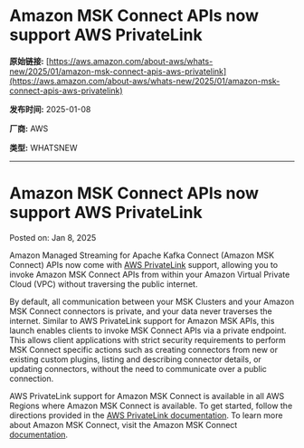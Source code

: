 # Amazon MSK Connect APIs now support AWS PrivateLink

**原始链接:** [https://aws.amazon.com/about-aws/whats-new/2025/01/amazon-msk-connect-apis-aws-privatelink](https://aws.amazon.com/about-aws/whats-new/2025/01/amazon-msk-connect-apis-aws-privatelink)

**发布时间:** 2025-01-08

**厂商:** AWS

**类型:** WHATSNEW

---
# Amazon MSK Connect APIs now support AWS PrivateLink

Posted on: Jan 8, 2025 

Amazon Managed Streaming for Apache Kafka Connect (Amazon MSK Connect) APIs now come with [AWS PrivateLink](https://aws.amazon.com/privatelink/) support, allowing you to invoke Amazon MSK Connect APIs from within your Amazon Virtual Private Cloud (VPC) without traversing the public internet.  
  
By default, all communication between your MSK Clusters and your Amazon MSK Connect connectors is private, and your data never traverses the internet. Similar to AWS PrivateLink support for Amazon MSK APIs, this launch enables clients to invoke MSK Connect APIs via a private endpoint. This allows client applications with strict security requirements to perform MSK Connect specific actions such as creating connectors from new or existing custom plugins, listing and describing connector details, or updating connectors, without the need to communicate over a public connection.  
  
AWS PrivateLink support for Amazon MSK Connect is available in all AWS Regions where Amazon MSK Connect is available. To get started, follow the directions provided in the [AWS PrivateLink documentation](https://docs.aws.amazon.com/en_us/vpc/latest/privatelink/privatelink-access-aws-services.html). To learn more about Amazon MSK Connect, visit the Amazon MSK Connect [documentation](https://docs.aws.amazon.com/msk/latest/developerguide/msk-connect.html).
